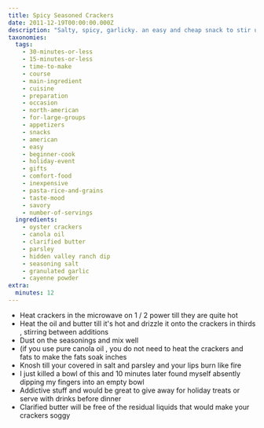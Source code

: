 ```yaml
---
title: Spicy Seasoned Crackers
date: 2011-12-19T00:00:00.000Z
description: "Salty, spicy, garlicky. an easy and cheap snack to stir up and share with friends (or keep to yourself) - that doesn't taste cheap. \r\ni made this recipe because the other ones on this site called for dill, a different size bag of crackers and had no spice. i do like heat."
taxonomies:
  tags:
    - 30-minutes-or-less
    - 15-minutes-or-less
    - time-to-make
    - course
    - main-ingredient
    - cuisine
    - preparation
    - occasion
    - north-american
    - for-large-groups
    - appetizers
    - snacks
    - american
    - easy
    - beginner-cook
    - holiday-event
    - gifts
    - comfort-food
    - inexpensive
    - pasta-rice-and-grains
    - taste-mood
    - savory
    - number-of-servings
  ingredients:
    - oyster crackers
    - canola oil
    - clarified butter
    - parsley
    - hidden valley ranch dip
    - seasoning salt
    - granulated garlic
    - cayenne powder
extra:
  minutes: 12
---
```

 - Heat crackers in the microwave on 1 / 2 power till they are quite hot
 - Heat the oil and butter till it's hot and drizzle it onto the crackers in thirds , stirring between additions
 - Dust on the seasonings and mix well
 - (if you use pure canola oil , you do not need to heat the crackers and fats to make the fats soak inches
 - Knosh till your covered in salt and parsley and your lips burn like fire
 - I just killed a bowl of this and 10 minutes later found myself absently dipping my fingers into an empty bowl
 - Addictive stuff and would be great to give away for holiday treats or serve with drinks before dinner
 - Clarified butter will be free of the residual liquids that would make your crackers soggy
